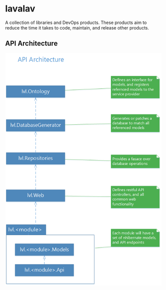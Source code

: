 # lavalav
A collection of libraries and DevOps products. These products aim to reduce the time it takes to code, maintain, and release other products.

## API Architecture
<img src="docs/api-architecture.png" />